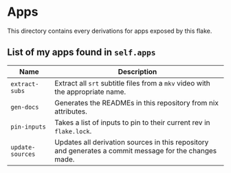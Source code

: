 # Apps

This directory contains every derivations for apps exposed by this flake.

## List of my apps found in `self.apps`

| Name | Description |
| ---- | ----------- |
| `extract-subs` | Extract all `srt` subtitle files from a `mkv` video with the appropriate name. |
| `gen-docs` | Generates the READMEs in this repository from nix attributes. |
| `pin-inputs` | Takes a list of inputs to pin to their current rev in `flake.lock`. |
| `update-sources` | Updates all derivation sources in this repository and generates a commit message for the changes made. |
